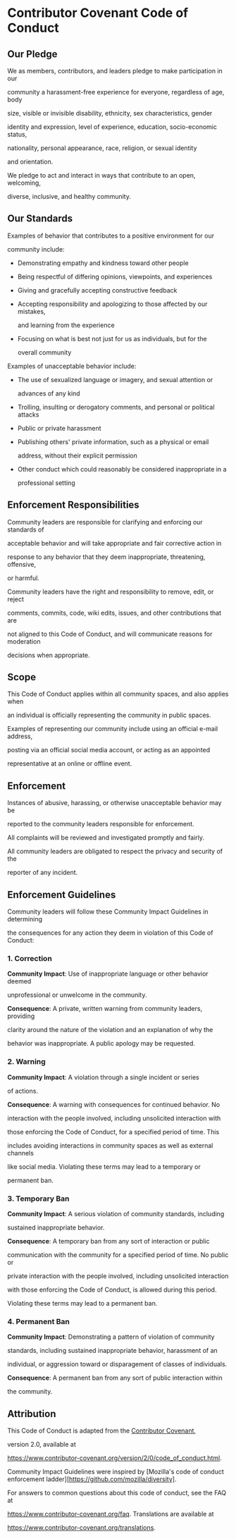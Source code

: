 # Contributor Covenant Code of Conduct

## Our Pledge

We as members, contributors, and leaders pledge to make participation in our

community a harassment-free experience for everyone, regardless of age, body

size, visible or invisible disability, ethnicity, sex characteristics, gender

identity and expression, level of experience, education, socio-economic status,

nationality, personal appearance, race, religion, or sexual identity

and orientation.

We pledge to act and interact in ways that contribute to an open, welcoming,

diverse, inclusive, and healthy community.

## Our Standards

Examples of behavior that contributes to a positive environment for our

community include:

* Demonstrating empathy and kindness toward other people

* Being respectful of differing opinions, viewpoints, and experiences

* Giving and gracefully accepting constructive feedback

* Accepting responsibility and apologizing to those affected by our mistakes,

  and learning from the experience

* Focusing on what is best not just for us as individuals, but for the

  overall community

Examples of unacceptable behavior include:

* The use of sexualized language or imagery, and sexual attention or

  advances of any kind

* Trolling, insulting or derogatory comments, and personal or political attacks

* Public or private harassment

* Publishing others' private information, such as a physical or email

  address, without their explicit permission

* Other conduct which could reasonably be considered inappropriate in a

  professional setting

## Enforcement Responsibilities

Community leaders are responsible for clarifying and enforcing our standards of

acceptable behavior and will take appropriate and fair corrective action in

response to any behavior that they deem inappropriate, threatening, offensive,

or harmful.

Community leaders have the right and responsibility to remove, edit, or reject

comments, commits, code, wiki edits, issues, and other contributions that are

not aligned to this Code of Conduct, and will communicate reasons for moderation

decisions when appropriate.

## Scope

This Code of Conduct applies within all community spaces, and also applies when

an individual is officially representing the community in public spaces.

Examples of representing our community include using an official e-mail address,

posting via an official social media account, or acting as an appointed

representative at an online or offline event.

## Enforcement

Instances of abusive, harassing, or otherwise unacceptable behavior may be

reported to the community leaders responsible for enforcement.

All complaints will be reviewed and investigated promptly and fairly.

All community leaders are obligated to respect the privacy and security of the

reporter of any incident.

## Enforcement Guidelines

Community leaders will follow these Community Impact Guidelines in determining

the consequences for any action they deem in violation of this Code of Conduct:

### 1. Correction

**Community Impact**: Use of inappropriate language or other behavior deemed

unprofessional or unwelcome in the community.

**Consequence**: A private, written warning from community leaders, providing

clarity around the nature of the violation and an explanation of why the

behavior was inappropriate. A public apology may be requested.

### 2. Warning

**Community Impact**: A violation through a single incident or series

of actions.

**Consequence**: A warning with consequences for continued behavior. No

interaction with the people involved, including unsolicited interaction with

those enforcing the Code of Conduct, for a specified period of time. This

includes avoiding interactions in community spaces as well as external channels

like social media. Violating these terms may lead to a temporary or

permanent ban.

### 3. Temporary Ban

**Community Impact**: A serious violation of community standards, including

sustained inappropriate behavior.

**Consequence**: A temporary ban from any sort of interaction or public

communication with the community for a specified period of time. No public or

private interaction with the people involved, including unsolicited interaction

with those enforcing the Code of Conduct, is allowed during this period.

Violating these terms may lead to a permanent ban.

### 4. Permanent Ban

**Community Impact**: Demonstrating a pattern of violation of community

standards, including sustained inappropriate behavior,  harassment of an

individual, or aggression toward or disparagement of classes of individuals.

**Consequence**: A permanent ban from any sort of public interaction within

the community.

## Attribution

This Code of Conduct is adapted from the [Contributor Covenant][homepage],

version 2.0, available at

https://www.contributor-covenant.org/version/2/0/code_of_conduct.html.

Community Impact Guidelines were inspired by [Mozilla's code of conduct enforcement ladder][https://github.com/mozilla/diversity].

[homepage]: https://www.contributor-covenant.org

For answers to common questions about this code of conduct, see the FAQ at

https://www.contributor-covenant.org/faq. Translations are available at

https://www.contributor-covenant.org/translations.

